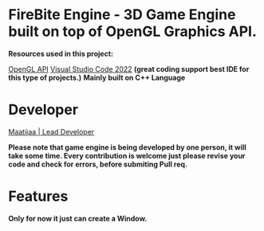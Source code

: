 # FireBite Engine - 3D Game Engine built on top of OpenGL Graphics API.

**Resources used in this project:**

[OpenGL API](https://www.opengl.org/)
[Visual Studio Code 2022](https://visualstudio.microsoft.com/downloads/) **(great coding support best IDE for this type of projects.)**
**Mainly built on C++ Language**

# Developer

[Maatijaa | Lead Developer](https://github.com/Maatijaa/)

**Please note that game engine is being developed by one person, it will take some time. Every contribution is welcome just please revise your code and check for errors, before submiting Pull req.**

# Features

**Only for now it just can create a Window.**
